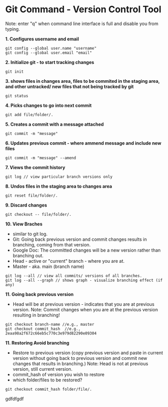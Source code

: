# Git Command - Version Control Tool

Note: enter "q" when command line interface is full and disable you from typing.


__1. Configures username and email__
```git
git config --global user.name "username"
git config --global user.email "email"
```


__2. Initialize git - to start tracking changes__
```
git init 
```

__3. shows files in changes area, files to be commited in the staging area, and other untracked/ new files that not being tracked by git__ 
```
git status
```

__4. Picks changes to go into next commit__
```
git add file/folder/.
```

__5. Creates a commit with a message attached__
```
git commit -m "message"
```

__6. Updates previous commit - where ammend message and include new files__
```
git commit -m "message" --amend
```

__7. Views the commit history__ 
```
git log // view particular branch versions only
```

__8. Undos files in the staging area to changes area__
```
git reset file/folder/.
```
__9. Discard changes__
```
git checkout -- file/folder/.
```

__10. View Braches__
- similar to git log.
- Git:
Going back previous version and commit changes results in branching, coming from that version.
- Google Doc:
The committed changes will be a new version rather than branching out.
- Head - active or "current" branch - where you are at.
- Master - aka. main (branch name)

```
git log --all // view all commits/ versions of all branches.
git log --all --graph // shows graph - visualize branching effect (if any)
```

__11. Going back previous version__
- Head will be at previous version - indicates that you are at previous version.
Note: Commit changes when you are at the previous version resulting in branching!

```
git checkout branch-name //e.g., master
git checkout commit_hash  //e.g., 2eaa98a2f672c66eb5c770c3e979d82290e09304
```

__11. Restoring Avoid branching__
- Restore to previous version (copy previous version and paste in current version without going back to previous version and commit new changes that results in branching.) 
Note: Head is not at previous version, still current version.
- commit_hash of version you wish to restore
- which folder/files to be restored?
```
git checkout commit_hash folder/file/.
```


gdfdfgdf